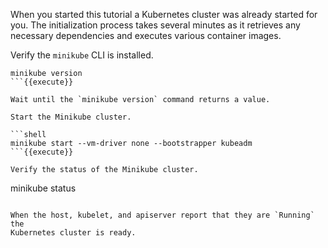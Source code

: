 When you started this tutorial a Kubernetes cluster was already started for you.
The initialization process takes several minutes as it retrieves any necessary
dependencies and executes various container images.

Verify the `minikube` CLI is installed.

```shell
minikube version
```{{execute}}

Wait until the `minikube version` command returns a value.

Start the Minikube cluster.

```shell
minikube start --vm-driver none --bootstrapper kubeadm
```{{execute}}

Verify the status of the Minikube cluster.

```
minikube status
```{{execute}}

When the host, kubelet, and apiserver report that they are `Running` the
Kubernetes cluster is ready.
